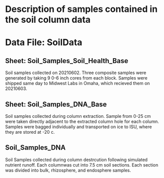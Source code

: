 # Description of samples contained in the soil column data

# Data File: SoilData
## Sheet: Soil_Samples_Soil_Health_Base

Soil samples collected on 20210602. Three composite samples were generated by taking 9 0-6 inch cores from each block. Samples were shipped same day to Midwest Labs in Omaha, which recieved them on 20210603. 

## Sheet: Soil_Samples_DNA_Base

Soil samples collected during column extraction. Sample from 0-25 cm were taken directly adjacent to the extracted column hole for each column. Samples were bagged individually and transported on ice to ISU, where they are stored at -20 c. 

## Soil_Samples_DNA

Soil Samples collected during column destrcution following simulated nutrient runoff. Each columnwas cut into 7.5 cm soil sections. Each section was divided into bulk, rhizosphere, and endosphere samples.  
